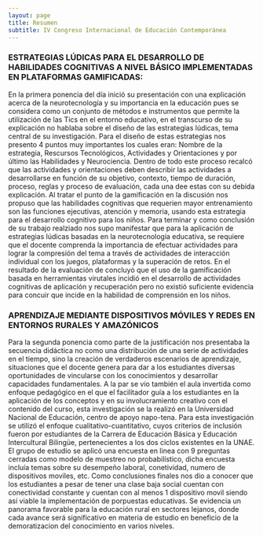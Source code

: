 ```yaml
---
layout: page
title: Resumen 
subtitle: IV Congreso Internacional de Educación Contemporánea
---
```


### ESTRATEGIAS LÚDICAS PARA EL DESARROLLO DE HABILIDADES COGNITIVAS A NIVEL BÁSICO IMPLEMENTADAS EN PLATAFORMAS GAMIFICADAS:
En la primera ponencia del día inició su presentación con una explicación acerca de
la neurotecnología y su importancia en la educación pues se considera como un
conjunto de métodos e instrumentos que permite la utilización de las Tics en el
entorno educativo, en el transcurso de su explicación no hablaba sobre el diseño de
las estrategias lúdicas, tema central de su investigación.
Para el diseño de estas estrategias nos presento 4 puntos muy importantes los
cuales eran: Nombre de la estrategia, Rescursos Tecnológicos, Actividades y
Orientaciones y por último las Habilidades y Neurociencia. Dentro de todo este
proceso recalcó que las actividades y orientaciones deben describir las actividades
a desarrollarse en función de su objetivo, contexto, tiempo de duración, proceso,
reglas y proceso de evaluación, cada una dee estas con su debida explicación.
Al tratar el punto de la gamificación en la discusión nos propuso que las habilidades
cognitivas que requerien mayor entrenamiento son las funciones ejecutivas,
atención y memoria, usando esta estrategia para el desarrollo cognitivo para los
niños.
Para terminar y como conclusión de su trabajo realziado nos supo manifestar que
para la aplicación de estrategias lúdicas basadas en la neurotecnología educativa,
se requiere que el docente comprenda la importancia de efectuar actividades para
lograr la compresión del tema a través de actividades de interacción individual con
los juegos, plataformas y la superación de retos.
En el resultado de la evaluación de concluyó que el uso de la gamificación basada
en herramientas virutales incidió en el desarrollo de actividades cognitivas de
aplicación y recuperación pero no existió suficiente evidencia para concuir que
incide en la habilidad de comprensión en los niños.

### APRENDIZAJE MEDIANTE DISPOSITIVOS MÓVILES Y REDES EN ENTORNOS RURALES Y AMAZÓNICOS

Para la segunda ponencia como parte de la justificación nos presentaba la
secuencia didáctica no como una distribución de una serie de actividades en el
tiempo, sino la creación de verdaderos escenarios de aprendizaje, situaciones que
el docente genera para dar a los estudiantes diversas oportunidades de vincularse
con los conocimientos y desarrollar capacidades fundamentales.
A la par se vio también el aula invertida como enfoque pedagógico en el que el
facilitador guía a los estudiantes en la aplicación de los conceptos y en su
involucramiento creativo con el contenido del curso, esta investigación se la realizó
en la Universidad Nacional de Educación, centro de apoyo napo-tena.
Para esta investigación se utilizó el enfoque cualitativo-cuantitativo, cuyos criterios
de inclusión fueron por estudiantes de la Carrera de Educación Básica y Educación
Intercultural Bilingüe, pertenecientes a los dos ciclos existentes en la UNAE. El
grupo de estudio se aplicó una encuesta en linea con 9 preguntas cerradas como
modelo de muestreo no probabilístico, dicha encuesta incluía temas sobre su
desempeño laboral, conetividad, numero de dispositivos moviles, etc.
Como conclusiones finales nos dio a conocer que los estudiantes a pesar de tener
una clase baja social cuentan con conectividad constante y cuentan con al menos
1 dispositivo movil siendo así viable la implementación de porpuestas educativas.
Se evidencia un panorama favorable para la educación rural en sectores lejanos,
donde cada avance será significativo en materia de estudio en beneficio de la
demoratizacion del conocimiento en varios niveles.
